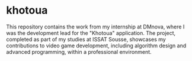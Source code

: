 # khotoua
 This repository contains the work from my internship at DMnova, where I was the development lead for the "Khotoua" application. The project, completed as part of my studies at ISSAT Sousse, showcases my contributions to video game development, including algorithm design and advanced programming, within a professional environment.
